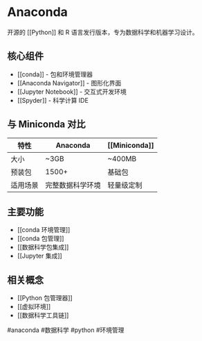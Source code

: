 # Anaconda

开源的 [[Python]] 和 R 语言发行版本，专为数据科学和机器学习设计。

## 核心组件

- [[conda]] - 包和环境管理器
- [[Anaconda Navigator]] - 图形化界面
- [[Jupyter Notebook]] - 交互式开发环境
- [[Spyder]] - 科学计算 IDE

## 与 Miniconda 对比

| 特性 | Anaconda | [[Miniconda]] |
|------|----------|---------------|
| 大小 | ~3GB | ~400MB |
| 预装包 | 1500+ | 基础包 |
| 适用场景 | 完整数据科学环境 | 轻量级定制 |

## 主要功能

- [[conda 环境管理]]
- [[conda 包管理]]
- [[数据科学包集成]]
- [[Jupyter 集成]]

## 相关概念

- [[Python 包管理器]]
- [[虚拟环境]]
- [[数据科学工具链]]

#anaconda #数据科学 #python #环境管理
